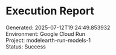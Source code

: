 
# Execution Report

Generated: 2025-07-12T19:24:49.853932  
Environment: Google Cloud Run  
Project: modelearth-run-models-1  
Status: Success
